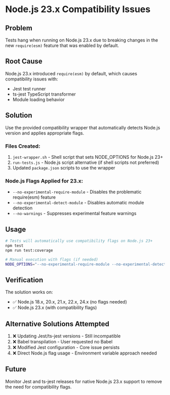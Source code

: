 # Node.js 23.x Compatibility Issues

## Problem

Tests hang when running on Node.js 23.x due to breaking changes in the new
`require(esm)` feature that was enabled by default.

## Root Cause

Node.js 23.x introduced `require(esm)` by default, which causes compatibility
issues with:

- Jest test runner
- ts-jest TypeScript transformer
- Module loading behavior

## Solution

Use the provided compatibility wrapper that automatically detects Node.js
version and applies appropriate flags.

### Files Created:

1. `jest-wrapper.sh` - Shell script that sets NODE_OPTIONS for Node.js 23+
2. `run-tests.js` - Node.js script alternative (if shell scripts not preferred)
3. Updated `package.json` scripts to use the wrapper

### Node.js Flags Applied for 23.x:

- `--no-experimental-require-module` - Disables the problematic require(esm)
  feature
- `--no-experimental-detect-module` - Disables automatic module detection
- `--no-warnings` - Suppresses experimental feature warnings

## Usage

```bash
# Tests will automatically use compatibility flags on Node.js 23+
npm test
npm run test:coverage

# Manual execution with flags (if needed)
NODE_OPTIONS="--no-experimental-require-module --no-experimental-detect-module" npx jest
```

## Verification

The solution works on:

- ✅ Node.js 18.x, 20.x, 21.x, 22.x, 24.x (no flags needed)
- ✅ Node.js 23.x (with compatibility flags)

## Alternative Solutions Attempted

1. ❌ Updating Jest/ts-jest versions - Still incompatible
2. ❌ Babel transpilation - User requested no Babel
3. ❌ Modified Jest configuration - Core issue persists
4. ❌ Direct Node.js flag usage - Environment variable approach needed

## Future

Monitor Jest and ts-jest releases for native Node.js 23.x support to remove the
need for compatibility flags.
